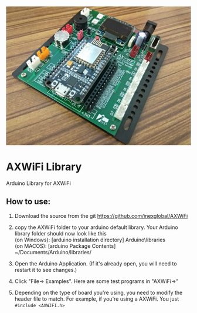 ![AXWIFI](/img/axwifi.jpg)
# AXWiFi Library

Arduino Library for AXWiFi

## How to use:

1. Download the source from the git https://github.com/inexglobal/AXWiFi

2. copy the AXWiFi folder to your arduino default library. Your Arduino library folder should now look like this  
   (on Windows): [arduino installation directory]
        Arduino\libraries\
   (on MACOS): [arduino Package Contents]
        ~/Documents/Arduino/libraries/

3. Open the Arduino Application. (If it's already open, you will need to restart it to see changes.)

4. Click "File-> Examples". Here are some test programs in "AXWiFi->"

5. Depending on the type of board you're using, you need to modify the header file to match.
   For example, if you're using a AXWiFi. 
   You just `#include <AXWIFI.h>`
